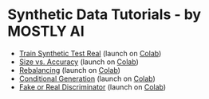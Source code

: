 # Synthetic Data Tutorials - by MOSTLY AI

* [Train Synthetic Test Real](./train-synthetic-test-real/TSTR.ipynb) (launch on [Colab](https://colab.research.google.com/github/mostly-ai/mostly-tutorials/blob/dev/train-synthetic-test-real/TSTR.ipynb))
* [Size vs. Accuracy](./size-vs-accuracy/size-vs-accuracy.ipynb) (launch on [Colab](https://colab.research.google.com/github/mostly-ai/mostly-tutorials/blob/dev/size-vs-accuracy/size-vs-accuracy.ipynb))
* [Rebalancing](./rebalancing/rebalancing.ipynb) (launch on [Colab](https://colab.research.google.com/github/mostly-ai/mostly-tutorials/blob/dev/rebalancing/rebalancing.ipynb))
* [Conditional Generation](./conditional-generation/conditional-generation.ipynb) (launch on [Colab](https://colab.research.google.com/github/mostly-ai/mostly-tutorials/blob/dev/conditional-generation/conditional-generation.ipynb))
* [Fake or Real Discriminator](./fake-or-real/fake-or-real.ipynb) (launch on [Colab](https://colab.research.google.com/github/mostly-ai/mostly-tutorials/blob/dev/fake-or-real/fake-or-real.ipynb))
